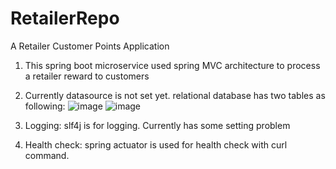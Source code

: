 ﻿# RetailerRepo
A Retailer Customer Points Application

1. This spring boot microservice used spring MVC architecture to process a retailer reward to customers

2. Currently datasource is not set yet.
relational database has two tables as following:
![image](https://github.com/alicefangli/RetailerRepo/assets/130603197/6a75999f-cf7c-4dfc-950e-48336593f143)
![image](https://github.com/alicefangli/RetailerRepo/assets/130603197/472279fa-47ca-44f0-97dd-c1416762ac11)

3. Logging: slf4j is for logging. Currently has some setting problem

4. Health check: spring actuator is used for health check with curl command.

